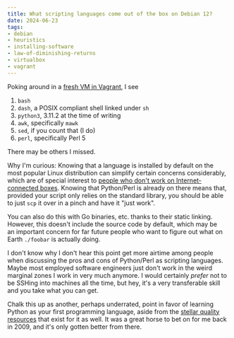 ```yaml
---
title: What scripting languages come out of the box on Debian 12?
date: 2024-06-23
tags: 
- debian
- heuristics
- installing-software
- law-of-diminishing-returns
- virtualbox
- vagrant
---
```


Poking around in a 
[fresh VM in Vagrant](https://hiandrewquinn.github.io/til-site/posts/the-unreasonable-effectiveness-of-vms-in-hacker-pedagogy/),
I see

1. `bash`
2. `dash`, a POSIX compliant shell linked under `sh`
3. `python3`, 3.11.2 at the time of writing
4. `awk`, specifically `mawk`
5. `sed`, if you count that (I do)
6. `perl`, specifically Perl 5

There may be others I missed.

Why I'm curious: Knowing that a language is installed by default on the most
popular Linux distribution can simplify certain concerns considerably, which
are of special interest to 
[people who don't work on Internet-connected boxes](https://hiandrewquinn.github.io/til-site/posts/openbsd-the-computer-appliance-maker-s-secret-weapon/).
Knowing that Python/Perl is already on there means that, 
provided your script only
relies on the standard library, you should be able to just `scp` it over in a
pinch and have it "just work". 

You can also do this with Go binaries, etc. thanks to their static linking.
However, this doesn't include the source code by default, which may be  
an important concern for far
future people who want to figure out what on Earth `./foobar` is actually doing.

I don't know why I don't hear this point get more airtime among people when
discussing the pros and cons of Python/Perl as scripting languages. Maybe most
employed software engineers just don't work in the weird marginal zones I work
in very much anymore. I would certainly *prefer* not to be SSHing into machines
all the time, but hey, it's a very transferable skill and you take what you can 
get.

Chalk this up as another, perhaps underrated, point in favor of learning Python
as your first programming language, aside from the
[stellar quality resources](https://programming-23.mooc.fi/)
that exist for it as well. It was a great horse to bet on for me back in 2009,
and it's only gotten better from there.
